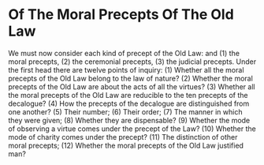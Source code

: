 # Of The Moral Precepts Of The Old Law

We must now consider each kind of precept of the Old Law: and (1) the moral precepts, (2) the ceremonial precepts, (3) the judicial precepts. Under the first head there are twelve points of inquiry:
(1) Whether all the moral precepts of the Old Law belong to the law of nature?
(2) Whether the moral precepts of the Old Law are about the acts of all the virtues?
(3) Whether all the moral precepts of the Old Law are reducible to the ten precepts of the decalogue?
(4) How the precepts of the decalogue are distinguished from one another?
(5) Their number;
(6) Their order;
(7) The manner in which they were given;
(8) Whether they are dispensable?
(9) Whether the mode of observing a virtue comes under the precept of the Law?
(10) Whether the mode of charity comes under the precept?
(11) The distinction of other moral precepts;
(12) Whether the moral precepts of the Old Law justified man?